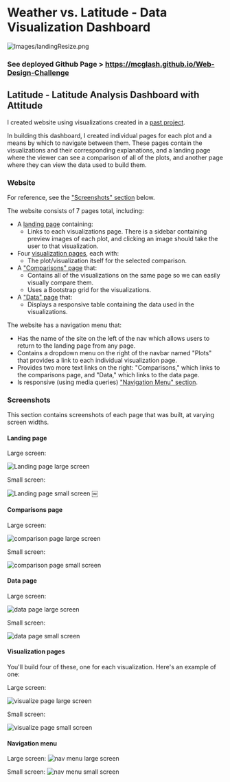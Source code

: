 # Weather vs. Latitude - Data Visualization Dashboard 

![Images/landingResize.png](Images/landingResize.png)

### See deployed Github Page > https://mcglash.github.io/Web-Design-Challenge

## Latitude - Latitude Analysis Dashboard with Attitude

I created website using visualizations created in a [past project](https://github.com/McGlash/api-challenge).

In building this dashboard, I created individual pages for each plot and a means by which to navigate between them. These pages contain the visualizations and their corresponding explanations, and a landing page where the viewer can see a comparison of all of the plots, and another page where they can view the data used to build them.

### Website 

For reference, see the ["Screenshots" section](#screenshots) below.

The website consists of 7 pages total, including:

* A [landing page](#landing-page) containing:
  * Links to each visualizations page. There is a sidebar containing preview images of each plot, and clicking an image should take the user to that visualization.
* Four [visualization pages](#visualization-pages), each with:
  * The plot/visualization itself for the selected comparison.
* A ["Comparisons" page](#comparisons-page) that:
  * Contains all of the visualizations on the same page so we can easily visually compare them.
  * Uses a Bootstrap grid for the visualizations.
* A ["Data" page](#data-page) that:
  * Displays a responsive table containing the data used in the visualizations.

The website has a navigation menu that:

* Has the name of the site on the left of the nav which allows users to return to the landing page from any page.
* Contains a dropdown menu on the right of the navbar named "Plots" that provides a link to each individual visualization page.
* Provides two more text links on the right: "Comparisons," which links to the comparisons page, and "Data," which links to the data page.
* Is responsive (using media queries) ["Navigation Menu" section](#navigation-menu).

### Screenshots

This section contains screenshots of each page that was built, at varying screen widths. 

#### <a id="landing-page"></a>Landing page

Large screen:

![Landing page large screen](Images/landingResize.png)

Small screen:

![Landing page small screen](Images/landing-sm.png)
￼

#### <a id="comparisons-page"></a>Comparisons page

Large screen:

![comparison page large screen](Images/comparison-lg.png)

Small screen:

![comparison page small screen](Images/comparison-sm.png)

#### <a id="data-page"></a>Data page

Large screen:

![data page large screen](Images/data-lg.png)


Small screen:

![data page small screen](Images/data-sm.png)

#### <a id="visualization-pages"></a>Visualization pages

You'll build four of these, one for each visualization. Here's an example of one:

Large screen:

![visualize page large screen](Images/visualize-lg.png)

Small screen:

![visualize page small screen](Images/visualize-sm.png)

#### <a id="navigation-menu"></a>Navigation menu

Large screen:
![nav menu large screen](Images/nav-lg.png)

Small screen:
![nav menu small screen](Images/nav-sm.png)
